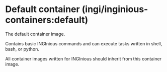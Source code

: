 Default container (ingi/inginious-containers:default)
=====================================================

The default container image.

Contains basic INGInious commands and can execute tasks written in shell, bash, or python.

All container images written for INGInious should inherit from this container image.
